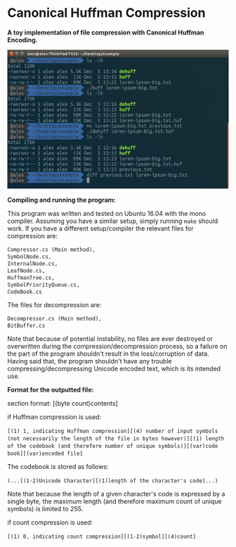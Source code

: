 # Canonical Huffman Compression

**A toy implementation of file compression with Canonical Huffman Encoding.**

![action shot](huffman-example.png "usage of the program")

__Compiling and running the program:__

This program was written and tested on Ubuntu 16.04 with the mono compiler.
Assuming you have a similar setup, simply running `make` should work.
If you have a different setup/compiler the relevant files for compression are:

	Compressor.cs (Main method),
	SymbolNode.cs,
	InternalNode.cs,
	LeafNode.cs,
	HuffmanTree.cs,
	SymbolPriorityQueue.cs,
	CodeBook.cs

The files for decompression are:

	Decompressor.cs (Main method),
	BitBuffer.cs

Note that because of potential instability, no files are ever destroyed or overwritten during the compression/decompression process, so a failure on the part of the program shouldn't result in the loss/corruption of data. Having said that, the program shouldn't have any trouble compressing/decompressing Unicode encoded text, which is its intended use.

__Format for the outputted file:__

section format: [(byte count)contents]

if Huffman compression is used:

```[(1) 1, indicating Huffman compression][(4) number of input symbols (not necessarily the length of the file in bytes however)][(1) length of the codebook (and therefore number of unique symbols)][(var)code book][(var)encoded file]```

The codebook is stored as follows:

```(...[(1-2)Unicode Character][(1)length of the character's code]...)```

Note that because the length of a given character's code is expressed
by a single byte, the maximum length (and therefore maximum count
of unique symbols) is limited to 255.

if count compression is used:

```[(1) 0, indicating count compression][(1-2)symbol][(4)count]```